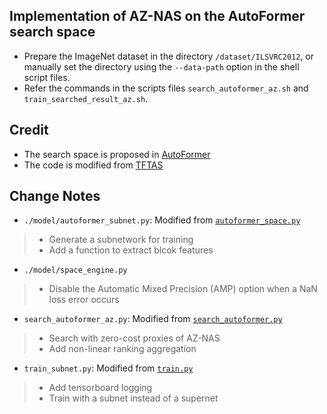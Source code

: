 ## Implementation of AZ-NAS on the AutoFormer search space
- Prepare the ImageNet dataset in the directory `/dataset/ILSVRC2012`, or manually set the directory using the `--data-path` option in the shell script files.
- Refer the commands in the scripts files `search_autoformer_az.sh` and `train_searched_result_az.sh`.

## Credit
- The search space is proposed in [AutoFormer](https://github.com/microsoft/Cream/tree/b799630a29995163f282b15e2f38701160272fd1/AutoFormer)
- The code is modified from [TFTAS](https://github.com/decemberzhou/TF_TAS/tree/42616bcf1b6bb643bf968a8342f8aaddc4f53f32)

## Change Notes
- `./model/autoformer_subnet.py`: Modified from [`autoformer_space.py`](https://github.com/decemberzhou/TF_TAS/blob/42616bcf1b6bb643bf968a8342f8aaddc4f53f32/model/autoformer_space.py)
> * Generate a subnetwork for training
> * Add a function to extract blcok features

- `./model/space_engine.py`
> * Disable the Automatic Mixed Precision (AMP) option when a NaN loss error occurs

- `search_autoformer_az.py`: Modified from [`search_autoformer.py`](https://github.com/decemberzhou/TF_TAS/blob/42616bcf1b6bb643bf968a8342f8aaddc4f53f32/search_autoformer.py)
> * Search with zero-cost proxies of AZ-NAS
> * Add non-linear ranking aggregation

- `train_subnet.py`: Modified from [`train.py`](https://github.com/decemberzhou/TF_TAS/blob/42616bcf1b6bb643bf968a8342f8aaddc4f53f32/train.py)
> * Add tensorboard logging
> * Train with a subnet instead of a supernet